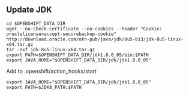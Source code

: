 Update JDK
----------

```
cd $OPENSHIFT_DATA_DIR
wget --no-check-certificate --no-cookies --header "Cookie: oraclelicense=accept-securebackup-cookie" http://download.oracle.com/otn-pub/java/jdk/8u5-b13/jdk-8u5-linux-x64.tar.gz
tar -zxf jdk-8u5-linux-x64.tar.gz
export PATH=$OPENSHIFT_DATA_DIR/jdk1.8.0_05/bin:$PATH
export JAVA_HOME="$OPENSHIFT_DATA_DIR/jdk/jdk1.8.0_05"
```

Add to .openshift/action_hooks/start

```
export JAVA_HOME="$OPENSHIFT_DATA_DIR/jdk/jdk1.8.0_05"
export PATH=$JDK8_PATH:$PATH
```
